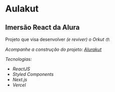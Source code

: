 # Aulakut

## Imersão React da Alura

Projeto que visa desenvolver <i>(e reviver)<i> o Orkut 🤓.

Acompanhe a construção do projeto:
[Alurakut](https://alurakut-samanta.vercel.app/)

Tecnologias:
- ReactJS
- Styled Components
- Next.js
- Vercel
